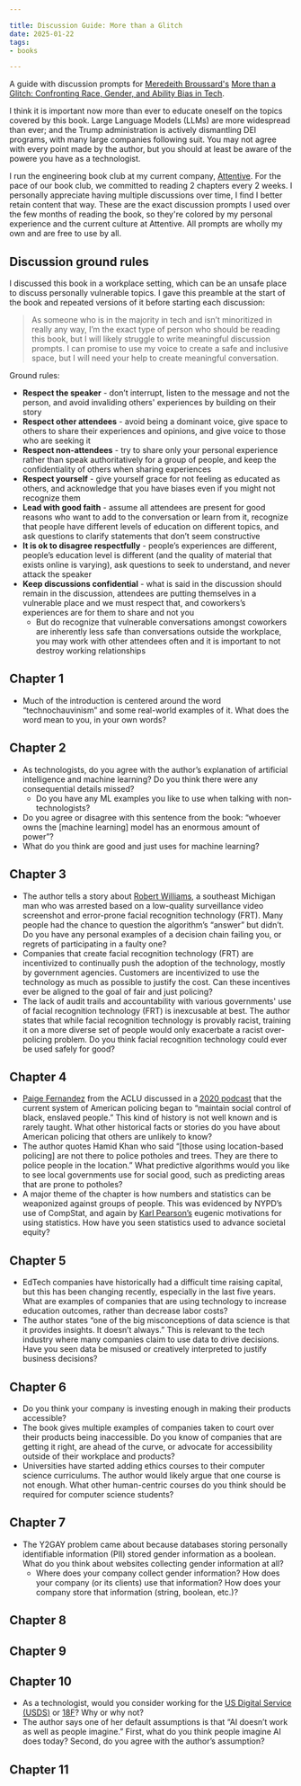 ```yaml
---

title: Discussion Guide: More than a Glitch
date: 2025-01-22
tags:
- books

---
```


A guide with discussion prompts for [Meredeith Broussard's](https://meredithbroussard.com/) [More than a Glitch: Confronting Race, Gender, and Ability Bias in Tech](https://mitpress.mit.edu/9780262548328/more-than-a-glitch/).

I think it is important now more than ever to educate oneself on the topics covered by this book. Large Language Models (LLMs) are more widespread than ever; and the Trump administration is actively dismantling DEI programs, with many large companies following suit. You may not agree with every point made by the author, but you should at least be aware of the powere you have as a technologist.

I run the engineering book club at my current company, [Attentive](https://www.attentive.com/). For the pace of our book club, we committed to reading 2 chapters every 2 weeks. I personally appreciate having multiple discussions over time, I find I better retain content that way. These are the exact discussion prompts I used over the few months of reading the book, so they're colored by my personal experience and the current culture at Attentive. All prompts are wholly my own and are free to use by all.

## Discussion ground rules

I discussed this book in a workplace setting, which can be an unsafe place to discuss personally vulnerable topics. I gave this preamble at the start of the book and repeated versions of it before starting each discussion:

> As someone who is in the majority in tech and isn’t minoritized in really any way, I’m the exact type of person who should be reading this book, but I will likely struggle to write meaningful discussion prompts. I can promise to use my voice to create a safe and inclusive space, but I will need your help to create meaningful conversation.

Ground rules:

- **Respect the speaker** - don’t interrupt, listen to the message and not the person, and avoid invaliding others' experiences by building on their story
- **Respect other attendees** - avoid being a dominant voice, give space to others to share their experiences and opinions, and give voice to those who are seeking it
- **Respect non-attendees** - try to share only your personal experience rather than speak authoritatively for a group of people, and keep the confidentiality of others when sharing experiences
- **Respect yourself** - give yourself grace for not feeling as educated as others, and acknowledge that you have biases even if you might not recognize them
- **Lead with good faith** - assume all attendees are present for good reasons who want to add to the conversation or learn from it, recognize that people have different levels of education on different topics, and ask questions to clarify statements that don’t seem constructive
- **It is ok to disagree respectfully** - people’s experiences are different, people’s education level is different (and the quality of material that exists online is varying), ask questions to seek to understand, and never attack the speaker
- **Keep discussions confidential** - what is said in the discussion should remain in the discussion, attendees are putting themselves in a vulnerable place and we must respect that, and coworkers’s experiences are for them to share and not you
  - But do recognize that vulnerable conversations amongst coworkers are inherently less safe than conversations outside the workplace, you may work with other attendees often and it is important to not destroy working relationships

## Chapter 1

- Much of the introduction is centered around the word “technochauvinism” and some real-world examples of it. What does the word mean to you, in your own words?

## Chapter 2

- As technologists, do you agree with the author’s explanation of artificial intelligence and machine learning? Do you think there were any consequential details missed?
  - Do you have any ML examples you like to use when talking with non-technologists?
- Do you agree or disagree with this sentence from the book: “whoever owns the [machine learning] model has an enormous amount of power”?
- What do you think are good and just uses for machine learning?

## Chapter 3

- The author tells a story about [Robert Williams](https://www.aclumich.org/en/press-releases/farmington-hills-father-sues-detroit-police-department-wrongful-arrest-based-faulty "https://www.aclumich.org/en/press-releases/farmington-hills-father-sues-detroit-police-department-wrongful-arrest-based-faulty"), a southeast Michigan man who was arrested based on a low-quality surveillance video screenshot and error-prone facial recognition technology (FRT). Many people had the chance to question the algorithm’s “answer” but didn’t. Do you have any personal examples of a decision chain failing you, or regrets of participating in a faulty one?
- Companies that create facial recognition technology (FRT) are incentivized to continually push the adoption of the technology, mostly by government agencies. Customers are incentivized to use the technology as much as possible to justify the cost. Can these incentives ever be aligned to the goal of fair and just policing?
- The lack of audit trails and accountability with various governments' use of facial recognition technology (FRT) is inexcusable at best. The author states that while facial recognition technology is provably racist, training it on a more diverse set of people would only exacerbate a racist over-policing problem. Do you think facial recognition technology could ever be used safely for good?

## Chapter 4

- [Paige Fernandez](https://www.aclu.org/bio/paige-fernandez) from the ACLU discussed in a [2020 podcast](https://www.aclu.org/podcast/why-it-so-hard-hold-police-accountable-ep-102) that the current system of American policing began to “maintain social control of black, enslaved people.” This kind of history is not well known and is rarely taught. What other historical facts or stories do you have about American policing that others are unlikely to know?
- The author quotes Hamid Khan who said “[those using location-based policing] are not there to police potholes and trees. They are there to police people in the location.” What predictive algorithms would you like to see local governments use for social good, such as predicting areas that are prone to potholes?
- A major theme of the chapter is how numbers and statistics can be weaponized against groups of people. This was evidenced by NYPD’s use of CompStat, and again by [Karl Pearson’s](https://en.wikipedia.org/wiki/Karl_Pearson) eugenic motivations for using statistics. How have you seen statistics used to advance societal equity?

## Chapter 5

- EdTech companies have historically had a difficult time raising capital, but this has been changing recently, especially in the last five years. What are examples of companies that are using technology to increase education outcomes, rather than decrease labor costs?
- The author states “one of the big misconceptions of data science is that it provides insights. It doesn’t always.” This is relevant to the tech industry where many companies claim to use data to drive decisions. Have you seen data be misused or creatively interpreted to justify business decisions?

## Chapter 6

- Do you think your company is investing enough in making their products accessible?
- The book gives multiple examples of companies taken to court over their products being inaccessible. Do you know of companies that are getting it right, are ahead of the curve, or advocate for accessibility outside of their workplace and products?
- Universities have started adding ethics courses to their computer science curriculums. The author would likely argue that one course is not enough. What other human-centric courses do you think should be required for computer science students?

## Chapter 7

- The Y2GAY problem came about because databases storing personally identifiable information (PII) stored gender information as a boolean. What do you think about websites collecting gender information at all?
  - Where does your company collect gender information? How does your company (or its clients) use that information? How does your company store that information (string, boolean, etc.)?

## Chapter 8

## Chapter 9

## Chapter 10

- As a technologist, would you consider working for the [US Digital Service (USDS)](https://www.usds.gov/ "https://www.usds.gov/") or [18F](https://18f.gsa.gov/ "https://18f.gsa.gov/")? Why or why not?
- The author says one of her default assumptions is that “AI doesn’t work as well as people imagine.” First, what do you think people imagine AI does today? Second, do you agree with the author’s assumption?

## Chapter 11
<!--stackedit_data:
eyJoaXN0b3J5IjpbMTY0MTczODg4NywtNTc1MDc1NzM3LC0xMj
QxMjUyNTc1XX0=
-->